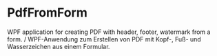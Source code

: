 # PdfFromForm
WPF application for creating PDF with header, footer, watermark from a form. / WPF-Anwendung zum Erstellen von PDF mit Kopf-, Fuß- und Wasserzeichen aus einem Formular.

